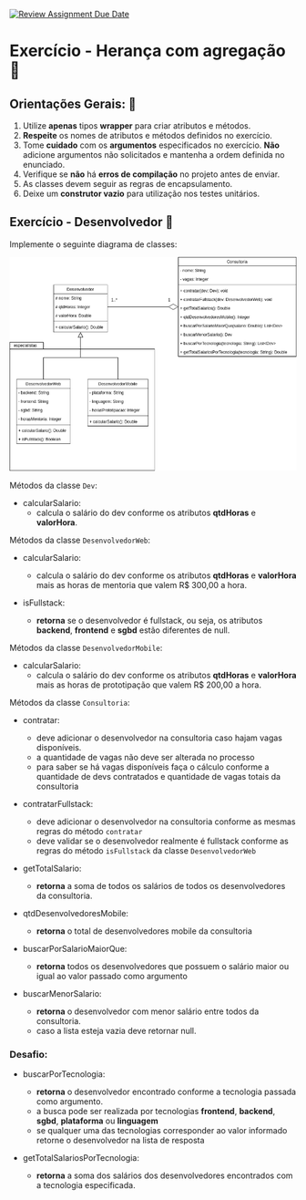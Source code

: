 [![Review Assignment Due Date](https://classroom.github.com/assets/deadline-readme-button-24ddc0f5d75046c5622901739e7c5dd533143b0c8e959d652212380cedb1ea36.svg)](https://classroom.github.com/a/2VZaRkAi)
# Exercício - Herança com agregação 📎

## Orientações Gerais: 🚨
1. Utilize **apenas** tipos **wrapper** para criar atributos e métodos.
2. **Respeite** os nomes de atributos e métodos definidos no exercício.
3. Tome **cuidado** com os **argumentos** especificados no exercício.
   **Não** adicione argumentos não solicitados e mantenha a ordem definida no enunciado.
4. Verifique se **não** há **erros de compilação** no projeto antes de enviar.
5. As classes devem seguir as regras de encapsulamento.
6. Deixe um **construtor vazio** para utilização nos testes unitários.

## Exercício - Desenvolvedor 🚩

Implemente o seguinte diagrama de classes:

![heranca-com-agregacao.png](heranca-com-agregacao.png)

Métodos da classe `Dev`:

* calcularSalario:
  * calcula o salário do dev conforme os atributos **qtdHoras** e **valorHora**.

Métodos da classe `DesenvolvedorWeb`:

* calcularSalario:
  * calcula o salário do dev conforme os atributos **qtdHoras** e **valorHora** mais as horas de mentoria que valem R$ 300,00 a hora.


* isFullstack:
  * **retorna** se o desenvolvedor é fullstack, ou seja, os atributos **backend**, **frontend** e **sgbd** estão diferentes de null.

Métodos da classe `DesenvolvedorMobile`:

* calcularSalario:
  * calcula o salário do dev conforme os atributos **qtdHoras** e **valorHora** mais as horas de prototipação que valem R$ 200,00 a hora.

Métodos da classe `Consultoria`:

* contratar:
  * deve adicionar o desenvolvedor na consultoria caso hajam vagas disponíveis.
  * a quantidade de vagas não deve ser alterada no processo
  * para saber se há vagas disponíveis faça o cálculo conforme a quantidade de devs contratados e quantidade de vagas totais da consultoria 


* contratarFullstack:
  * deve adicionar o desenvolvedor na consultoria conforme as mesmas regras do método `contratar`
  * deve validar se o desenvolvedor realmente é fullstack conforme as regras do método `isFullstack` da classe `DesenvolvedorWeb`


* getTotalSalario:
  * **retorna** a soma de todos os salários de todos os desenvolvedores da consultoria.


* qtdDesenvolvedoresMobile:
  * **retorna** o total de desenvolvedores mobile da consultoria


* buscarPorSalarioMaiorQue:
  * **retorna** todos os desenvolvedores que possuem o salário maior ou igual ao valor passado como argumento


* buscarMenorSalario:
  * **retorna** o desenvolvedor com menor salário entre todos da consultoria.
  * caso a lista esteja vazia deve retornar null.

### Desafio:

* buscarPorTecnologia:
  * **retorna** o desenvolvedor encontrado conforme a tecnologia passada como argumento.
  * a busca pode ser realizada por tecnologias **frontend**, **backend**, **sgbd**, **plataforma** ou **linguagem**
  * se qualquer uma das tecnologias corresponder ao valor informado retorne o desenvolvedor na lista de resposta


* getTotalSalariosPorTecnologia:
  * **retorna** a soma dos salários dos desenvolvedores encontrados com a tecnologia especificada.